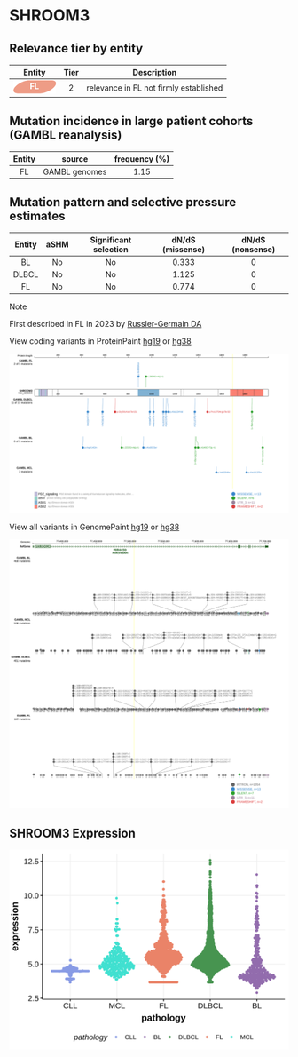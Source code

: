 # SHROOM3

## Relevance tier by entity

|Entity|Tier|Description                           |
|:------:|:----:|--------------------------------------|
|![FL](images/icons/FL_tier2.png)    |2   |relevance in FL not firmly established|

## Mutation incidence in large patient cohorts (GAMBL reanalysis)

|Entity|source       |frequency (%)|
|:------:|:-------------:|:-------------:|
|FL    |GAMBL genomes|1.15         |

## Mutation pattern and selective pressure estimates

|Entity|aSHM|Significant selection|dN/dS (missense)|dN/dS (nonsense)|
|:------:|:----:|:---------------------:|:----------------:|:----------------:|
|BL    |No  |No                   |0.333           |0               |
|DLBCL |No  |No                   |1.125           |0               |
|FL    |No  |No                   |0.774           |0               |


> [!NOTE]
> First described in FL in 2023 by [Russler-Germain DA](https://pubmed.ncbi.nlm.nih.gov/37493986)


View coding variants in ProteinPaint [hg19](https://morinlab.github.io/LLMPP/GAMBL/SHROOM3_protein.html)  or [hg38](https://morinlab.github.io/LLMPP/GAMBL/SHROOM3_protein_hg38.html)

![image](images/proteinpaint/SHROOM3_NM_020859.svg)

View all variants in GenomePaint [hg19](https://morinlab.github.io/LLMPP/GAMBL/SHROOM3.html)  or [hg38](https://morinlab.github.io/LLMPP/GAMBL/SHROOM3_hg38.html)

![image](images/proteinpaint/SHROOM3.svg)
## SHROOM3 Expression
![image](images/gene_expression/SHROOM3_by_pathology.svg)
<!-- ORIGIN: russler-germainMutationsAssociatedProgression2023a -->
<!-- FL: russler-germainMutationsAssociatedProgression2023a -->
